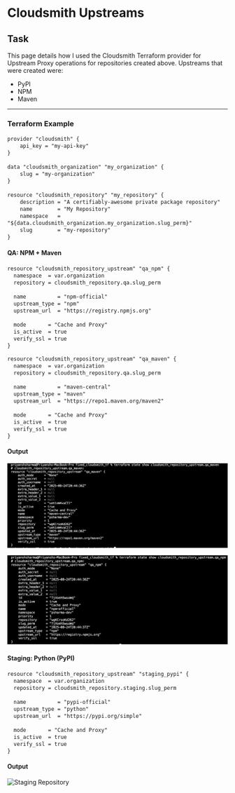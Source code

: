 # Cloudsmith Upstreams

## Task
This page details how I used the Cloudsmith Terraform provider for Upstream Proxy operations for repositories created above.
Upstreams that were created were:

- PyPI
- NPM
- Maven

---

### Terraform Example

````
provider "cloudsmith" {
    api_key = "my-api-key"
}

data "cloudsmith_organization" "my_organization" {
    slug = "my-organization"
}

resource "cloudsmith_repository" "my_repository" {
    description = "A certifiably-awesome private package repository"
    name        = "My Repository"
    namespace   = "${data.cloudsmith_organization.my_organization.slug_perm}"
    slug        = "my-repository"
}
````

#### QA: NPM + Maven

````
resource "cloudsmith_repository_upstream" "qa_npm" {
  namespace  = var.organization
  repository = cloudsmith_repository.qa.slug_perm

  name          = "npm-official"
  upstream_type = "npm"
  upstream_url  = "https://registry.npmjs.org"

  mode       = "Cache and Proxy"
  is_active  = true
  verify_ssl = true
}
````

````
resource "cloudsmith_repository_upstream" "qa_maven" {
  namespace  = var.organization
  repository = cloudsmith_repository.qa.slug_perm

  name          = "maven-central"
  upstream_type = "maven"
  upstream_url  = "https://repo1.maven.org/maven2"

  mode       = "Cache and Proxy"
  is_active  = true
  verify_ssl = true
}
````

#### Output
![QA Repository Maven](tfm-state-upstrm-qa-maven.png)

![QA Repository NPM](tfm-state-upstrm-qa-npm.png)

#### Staging: Python (PyPI)

````
resource "cloudsmith_repository_upstream" "staging_pypi" {
  namespace  = var.organization
  repository = cloudsmith_repository.staging.slug_perm

  name          = "pypi-official"
  upstream_type = "python"
  upstream_url  = "https://pypi.org/simple"

  mode       = "Cache and Proxy"
  is_active  = true
  verify_ssl = true
}
````

#### Output
![Staging Repository](tfm-state-upstrm-qa-pypi.png)
